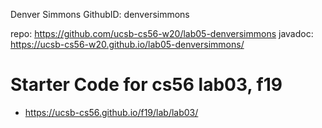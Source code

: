 Denver Simmons
GithubID: denversimmons

repo: https://github.com/ucsb-cs56-w20/lab05-denversimmons
javadoc: https://ucsb-cs56-w20.github.io/lab05-denversimmons/

# Starter Code for cs56 lab03, f19

* <https://ucsb-cs56.github.io/f19/lab/lab03/>

